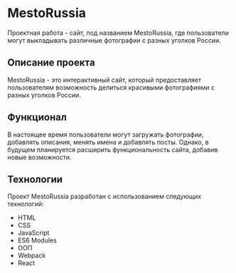 # MestoRussia
Проектная работа - сайт, под названием MestoRussia, где пользователи могут выкладывать различные фотографии с разных уголков России.

## Описание проекта

MestoRussia - это интерактивный сайт, который предоставляет пользователям возможность делиться красивыми фотографиями с разных уголков России.

## Функционал

В настоящее время пользователи могут загружать фотографии, добавлять описания, менять имена и добавлять посты. Однако, в будущем планируется расширить функциональность сайта, добавив новые возможности.

## Технологии

Проект MestoRussia разработан с использованием следующих технологий:

- HTML
- CSS
- JavaScript
- ES6 Modules
- ООП
- Webpack
- React